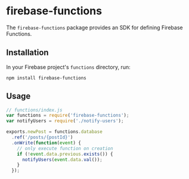 # firebase-functions

The `firebase-functions` package provides an SDK for defining Firebase Functions.

## Installation

In your Firebase project's `functions` directory, run:

    npm install firebase-functions

## Usage

```js
// functions/index.js
var functions = require('firebase-functions');
var notifyUsers = require('./notify-users');

exports.newPost = functions.database
  .ref('/posts/{postId}')
  .onWrite(function(event) {
    // only execute function on creation
    if (!event.data.previous.exists()) {
      notifyUsers(event.data.val());
    }
  });
```
